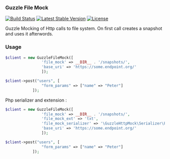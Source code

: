 ### Guzzle File Mock

[![Build Status](https://api.travis-ci.org/svilborg/guzzle-file-mock.svg?branch=master)](https://travis-ci.org/svilborg/guzzle-file-mock)
[![Latest Stable Version](https://img.shields.io/packagist/v/svilborg/guzzle-file-snapshot.svg)](https://packagist.org/packages/svilborg/guzzle-file-snapshot)
[![License](https://img.shields.io/packagist/l/svilborg/guzzle-file-snapshot.svg)](https://github.com/svilborg/guzzle-file-snapshot/blob/master/LICENSE)

Guzzle Mocking of Http calls to file system. On first call creates a snapshot and uses it afterwords.

### Usage

```php
$client = new GuzzleFileMock([
	            'file_mock' => __DIR__ . '/snapshots/',
	            'base_uri' => 'https://some.endpoint.org/'
	            ]);

$client->post("users", [
	            "form_params" => ["name" => "Peter"]
	        ]);
```

Php serializer and extension :

```php
$client = new GuzzleFileMock([
	            'file_mock' => __DIR__ . '/snapshots/',
	            'file_mock_ext' => 'txt',
	            'file_mock_serializer' => '\GuzzleHttpMock\Serializer\PhpSerializer',
	            'base_uri' => 'https://some.endpoint.org/'
	            ]);

$client->post("users", [
	            "form_params" => ["name" => "Peter"]
	        ]);
```
